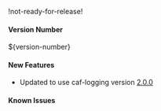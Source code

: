 !not-ready-for-release!

#### Version Number
${version-number}

#### New Features
- Updated to use caf-logging version [2.0.0](https://github.com/CAFapi/caf-logging/releases/tag/v2.0.0)

#### Known Issues

